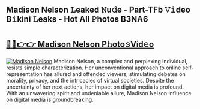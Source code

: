 ## Madison Nelson 𝙻eaked 𝙽u𝚍e - Part-TFb 𝚅𝚒deo B𝚒kini 𝙻eaks - Hot All 𝙿hotos B3NA6

# <h2><a href="http://ld6sy5.urlbe.top/?page=Madison+Nelson">🔗🔗👉👉 Madison Nelson P𝚑oto𝚜Vid𝚎o</a></h2>

[![Madison Nelson](https://i.imgur.com/eBuTRDB.gif)](http://ld6sy5.urlbe.top/?page=Madison+Nelson)
Madison Nelson, a complex and perplexing individual, resists simple characterization. Her unconventional approach to online self-representation has allured and offended viewers, stimulating debates on morality, privacy, and the intricacies of virtual societies. Despite the uncertainty of her next actions, her impact on digital media is profound. With an unwavering spirit and undeniable allure, Madison Nelson influence on digital media is groundbreaking.
